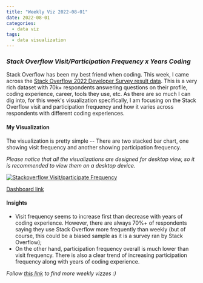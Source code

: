 ```yaml
---
title: "Weekly Viz 2022-08-01"
date: 2022-08-01
categories:
  - data viz
tags:
  - data visualization
---
```


### *Stack Overflow Visit/Participation Frequency x Years Coding*

Stack Overflow has been my best friend when coding. This week, I came across the [Stack Overflow 2022 Developer Survey result data](https://survey.stackoverflow.co/2022/). This is a very rich dataset with 70k+ respondents answering questions on their profile, coding experience, career, tools they use, etc. As there are so much I can dig into, for this week's visualization specifically, I am focusing on the Stack Overflow visit and participation frequency and how it varies across respondents with different coding experiences.  

#### My Visualization

The visualization is pretty simple -- There are two stacked bar chart, one showing visit frequency and another showing participation frequency.  

*Please notice that all the visualizations are designed for desktop view, so it is recommended to view them on a desktop device.*  

<div class='tableauPlaceholder' id='viz1659412670603' style='position: relative'>
  <noscript><a href='#'>
    <img alt='Stackoverflow Visit&#47;participate Frequency ' src='https:&#47;&#47;public.tableau.com&#47;static&#47;images&#47;20&#47;20220801StackoverflowVisitParticipationFrequency&#47;StackoverflowVisitparticipateFrequency&#47;1_rss.png' style='border: none' />
    </a></noscript>
  <object class='tableauViz'  style='display:none;'>
    <param name='host_url' value='https%3A%2F%2Fpublic.tableau.com%2F' />
    <param name='embed_code_version' value='3' />
    <param name='site_root' value='' />
    <param name='name' value='20220801StackoverflowVisitParticipationFrequency&#47;StackoverflowVisitparticipateFrequency' />
    <param name='tabs' value='no' />
    <param name='toolbar' value='yes' />
    <param name='static_image' value='https:&#47;&#47;public.tableau.com&#47;static&#47;images&#47;20&#47;20220801StackoverflowVisitParticipationFrequency&#47;StackoverflowVisitparticipateFrequency&#47;1.png' />
    <param name='animate_transition' value='yes' />
    <param name='display_static_image' value='yes' />
    <param name='display_spinner' value='yes' />
    <param name='display_overlay' value='yes' />
    <param name='display_count' value='yes' />
    <param name='language' value='en-US' />
    <param name='filter' value='publish=yes' />
  </object></div>     
  <script type='text/javascript'>       
  var divElement = document.getElementById('viz1659412670603');           
  var vizElement = divElement.getElementsByTagName('object')[0];               
  if ( divElement.offsetWidth > 800 ) { vizElement.style.width='800px';vizElement.style.height='627px';} else if ( divElement.offsetWidth > 500 ) { vizElement.style.width='800px';vizElement.style.height='627px';} else { vizElement.style.width='100%';vizElement.style.height='827px';}    
  var scriptElement = document.createElement('script');          
  scriptElement.src = 'https://public.tableau.com/javascripts/api/viz_v1.js';            
  vizElement.parentNode.insertBefore(scriptElement, vizElement);              
</script>  

[Dashboard link](https://public.tableau.com/views/20220801StackoverflowVisitParticipationFrequency/StackoverflowVisitparticipateFrequency?:language=en-US&publish=yes&:display_count=n&:origin=viz_share_link)
  
#### Insights
* Visit frequency seems to increase first than decrease with years of coding experience. However, there are always 70%+ of respondents saying they use Stack Overflow more frequently than weekly (but of course, this could be a biased sample as it is a survey ran by Stack Overflow);  
* On the other hand, participation frequency overall is much lower than visit frequency. There is also a clear trend of increasing participation frequency along with years of coding experience.  
    
*Follow [this link](https://yudong-94.github.io/personal-website/project/WeeklyViz2022/) to find more weekly vizzes :)*
